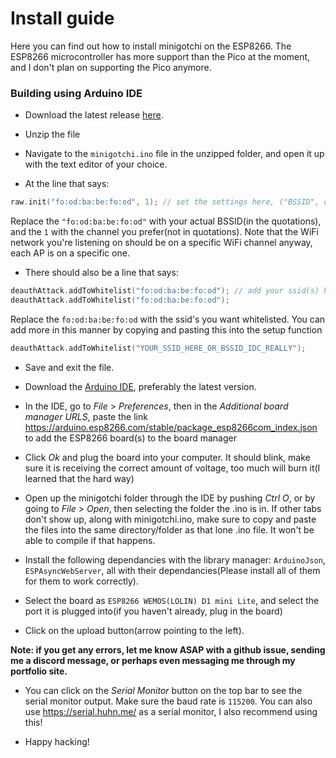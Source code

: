 # Install guide

Here you can find out how to install minigotchi on the ESP8266. The ESP8266 microcontroller has more support than the Pico at the moment, and I don't plan on supporting the Pico anymore.

### Building using Arduino IDE

- Download the latest release [here](https://github.com/Pwnagotchi-Unofficial/minigotchi/releases).

- Unzip the file

- Navigate to the `minigotchi.ino` file in the unzipped folder, and open it up with the text editor of your choice. 

- At the line that says:

```cpp
raw.init("fo:od:ba:be:fo:od", 1); // set the settings here, ("BSSID", channel)
```

Replace the `"fo:od:ba:be:fo:od"` with your actual BSSID(in the quotations), and the `1` with the channel you prefer(not in quotations). Note that the WiFi network you're listening on should be on a specific WiFi channel anyway, each AP is on a specific one. 

- There should also be a line that says:

```cpp
deauthAttack.addToWhitelist("fo:od:ba:be:fo:od"); // add your ssid(s) here
deauthAttack.addToWhitelist("fo:od:ba:be:fo:od");
```

Replace the `fo:od:ba:be:fo:od` with the ssid's you want whitelisted. You can add more in this manner by copying and pasting this into the setup function

```cpp
deauthAttack.addToWhitelist("YOUR_SSID_HERE_OR_BSSID_IDC_REALLY");
```

- Save and exit the file.

- Download the [Arduino IDE](https://https://www.arduino.cc/en/software), preferably the latest version.

- In the IDE, go to *File* > *Preferences*, then in the *Additional board manager URLS*, paste the link https://arduino.esp8266.com/stable/package_esp8266com_index.json to add the ESP8266 board(s) to the board manager

- Click *Ok* and plug the board into your computer. It should blink, make sure it is receiving the correct amount of voltage, too much will burn it(I learned that the hard way)

- Open up the minigotchi folder through the IDE by pushing *Ctrl O*, or by going to *File* > *Open*, then selecting the folder the .ino is in. If other tabs don't show up, along with minigotchi.ino, make sure to copy and paste the files into the same directory/folder as that lone .ino file. It won't be able to compile if that happens. 

- Install the following dependancies with the library manager: `ArduinoJson`, `ESPAsyncWebServer`, all with their dependancies(Please install all of them for them to work correctly).

- Select the board as `ESP8266 WEMOS(LOLIN) D1 mini Lite`, and select the port it is plugged into(if you haven't already, plug in the board)
- Click on the upload button(arrow pointing to the left). 

**Note: if you get any errors, let me know ASAP with a github issue, sending me a discord message, or perhaps even messaging me through my portfolio site.**

- You can click on the *Serial Monitor* button on the top bar to see the serial monitor output. Make sure the baud rate is `115200`. You can also use https://serial.huhn.me/ as a serial monitor, I also recommend using this! 

- Happy hacking!

###
